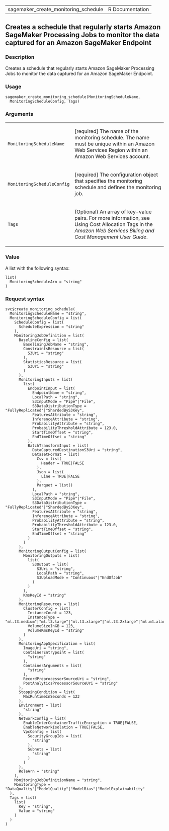 <table style="width: 100%;">
<tbody>
<tr class="odd">
<td>sagemaker_create_monitoring_schedule</td>
<td style="text-align: right;">R Documentation</td>
</tr>
</tbody>
</table>

## Creates a schedule that regularly starts Amazon SageMaker Processing Jobs to monitor the data captured for an Amazon SageMaker Endpoint

### Description

Creates a schedule that regularly starts Amazon SageMaker Processing
Jobs to monitor the data captured for an Amazon SageMaker Endpoint.

### Usage

    sagemaker_create_monitoring_schedule(MonitoringScheduleName,
      MonitoringScheduleConfig, Tags)

### Arguments

<table>
<colgroup>
<col style="width: 35%" />
<col style="width: 65%" />
</colgroup>
<tbody>
<tr class="odd">
<td><code
id="sagemaker_create_monitoring_schedule_:_MonitoringScheduleName">MonitoringScheduleName</code></td>
<td><p>[required] The name of the monitoring schedule. The name must be
unique within an Amazon Web Services Region within an Amazon Web
Services account.</p></td>
</tr>
<tr class="even">
<td><code
id="sagemaker_create_monitoring_schedule_:_MonitoringScheduleConfig">MonitoringScheduleConfig</code></td>
<td><p>[required] The configuration object that specifies the monitoring
schedule and defines the monitoring job.</p></td>
</tr>
<tr class="odd">
<td><code
id="sagemaker_create_monitoring_schedule_:_Tags">Tags</code></td>
<td><p>(Optional) An array of key-value pairs. For more information, see
Using Cost Allocation Tags in the <em>Amazon Web Services Billing and
Cost Management User Guide</em>.</p></td>
</tr>
</tbody>
</table>

### Value

A list with the following syntax:

    list(
      MonitoringScheduleArn = "string"
    )

### Request syntax

    svc$create_monitoring_schedule(
      MonitoringScheduleName = "string",
      MonitoringScheduleConfig = list(
        ScheduleConfig = list(
          ScheduleExpression = "string"
        ),
        MonitoringJobDefinition = list(
          BaselineConfig = list(
            BaseliningJobName = "string",
            ConstraintsResource = list(
              S3Uri = "string"
            ),
            StatisticsResource = list(
              S3Uri = "string"
            )
          ),
          MonitoringInputs = list(
            list(
              EndpointInput = list(
                EndpointName = "string",
                LocalPath = "string",
                S3InputMode = "Pipe"|"File",
                S3DataDistributionType = "FullyReplicated"|"ShardedByS3Key",
                FeaturesAttribute = "string",
                InferenceAttribute = "string",
                ProbabilityAttribute = "string",
                ProbabilityThresholdAttribute = 123.0,
                StartTimeOffset = "string",
                EndTimeOffset = "string"
              ),
              BatchTransformInput = list(
                DataCapturedDestinationS3Uri = "string",
                DatasetFormat = list(
                  Csv = list(
                    Header = TRUE|FALSE
                  ),
                  Json = list(
                    Line = TRUE|FALSE
                  ),
                  Parquet = list()
                ),
                LocalPath = "string",
                S3InputMode = "Pipe"|"File",
                S3DataDistributionType = "FullyReplicated"|"ShardedByS3Key",
                FeaturesAttribute = "string",
                InferenceAttribute = "string",
                ProbabilityAttribute = "string",
                ProbabilityThresholdAttribute = 123.0,
                StartTimeOffset = "string",
                EndTimeOffset = "string"
              )
            )
          ),
          MonitoringOutputConfig = list(
            MonitoringOutputs = list(
              list(
                S3Output = list(
                  S3Uri = "string",
                  LocalPath = "string",
                  S3UploadMode = "Continuous"|"EndOfJob"
                )
              )
            ),
            KmsKeyId = "string"
          ),
          MonitoringResources = list(
            ClusterConfig = list(
              InstanceCount = 123,
              InstanceType = "ml.t3.medium"|"ml.t3.large"|"ml.t3.xlarge"|"ml.t3.2xlarge"|"ml.m4.xlarge"|"ml.m4.2xlarge"|"ml.m4.4xlarge"|"ml.m4.10xlarge"|"ml.m4.16xlarge"|"ml.c4.xlarge"|"ml.c4.2xlarge"|"ml.c4.4xlarge"|"ml.c4.8xlarge"|"ml.p2.xlarge"|"ml.p2.8xlarge"|"ml.p2.16xlarge"|"ml.p3.2xlarge"|"ml.p3.8xlarge"|"ml.p3.16xlarge"|"ml.c5.xlarge"|"ml.c5.2xlarge"|"ml.c5.4xlarge"|"ml.c5.9xlarge"|"ml.c5.18xlarge"|"ml.m5.large"|"ml.m5.xlarge"|"ml.m5.2xlarge"|"ml.m5.4xlarge"|"ml.m5.12xlarge"|"ml.m5.24xlarge"|"ml.r5.large"|"ml.r5.xlarge"|"ml.r5.2xlarge"|"ml.r5.4xlarge"|"ml.r5.8xlarge"|"ml.r5.12xlarge"|"ml.r5.16xlarge"|"ml.r5.24xlarge"|"ml.g4dn.xlarge"|"ml.g4dn.2xlarge"|"ml.g4dn.4xlarge"|"ml.g4dn.8xlarge"|"ml.g4dn.12xlarge"|"ml.g4dn.16xlarge",
              VolumeSizeInGB = 123,
              VolumeKmsKeyId = "string"
            )
          ),
          MonitoringAppSpecification = list(
            ImageUri = "string",
            ContainerEntrypoint = list(
              "string"
            ),
            ContainerArguments = list(
              "string"
            ),
            RecordPreprocessorSourceUri = "string",
            PostAnalyticsProcessorSourceUri = "string"
          ),
          StoppingCondition = list(
            MaxRuntimeInSeconds = 123
          ),
          Environment = list(
            "string"
          ),
          NetworkConfig = list(
            EnableInterContainerTrafficEncryption = TRUE|FALSE,
            EnableNetworkIsolation = TRUE|FALSE,
            VpcConfig = list(
              SecurityGroupIds = list(
                "string"
              ),
              Subnets = list(
                "string"
              )
            )
          ),
          RoleArn = "string"
        ),
        MonitoringJobDefinitionName = "string",
        MonitoringType = "DataQuality"|"ModelQuality"|"ModelBias"|"ModelExplainability"
      ),
      Tags = list(
        list(
          Key = "string",
          Value = "string"
        )
      )
    )
